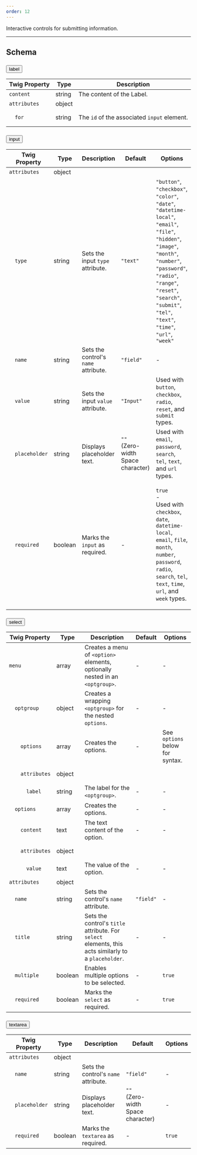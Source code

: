 ```yaml
---
order: 12
---
```

Interactive controls for submitting information.
___
<h2 class="h3 font-family--sans-serif">Schema</h2>
<div id="form-schema" class="accordion">
  <div class="accordion-item">
    <div class="o-collapse">
      <h3><button class="btn o-collapse__toggler accordion__toggler form-label__toggler" aria-expanded="false" aria-controls="form-label__collapse" data-bs-toggle="collapse" data-bs-target="#form-label__collapse">label<span class="icon fa-fw fas fa-blank"></span></button></h3>
      <div class="o-collapse__content collapse accordion__content form-label__content bg--esl-blue" data-bs-parent="#form-schema" id="form-label__collapse">
        <div class="o-collapse__body o-collapse__body--flush">
          <table class="table--minimal font-size--xsmall">
            <thead>
              <tr>
                <th>Twig Property</th>
                <th>Type</th>
                <th class="w-auto">Description</th>
              </tr>
            </thead>
            <tbody>
              <tr>
                <td><code>content</code></td>
                <td>string</td>
                <td>The content of the Label.</td>
              </tr>
              <tr>
                <td><code>attributes</code></td>
                <td>object</td>
                <td colspan="4"></td>
              </tr>
              <tr>
                <td>
                  <pre>&nbsp;&nbsp;<code>for</code></pre>
                </td>
                <td>string</td>
                <td>The <code>id</code> of the associated <code>input</code> element.</td>
              </tr>
            </tbody>
          </table>
        </div>
      </div>
    </div>
  </div>
  <div class="accordion-item">
    <div class="o-collapse">
      <h3><button class="btn o-collapse__toggler accordion__toggler form-input__toggler" aria-expanded="false" aria-controls="form-input__collapse" data-bs-toggle="collapse" data-bs-target="#form-input__collapse">input<span class="icon fa-fw fas fa-blank"></span></button></h3>
      <div class="o-collapse__content collapse accordion__content form-input__content bg--esl-blue" data-bs-parent="#form-schema" id="form-input__collapse">
        <div class="o-collapse__body o-collapse__body--flush">
          <table class="table--minimal font-size--xsmall">
            <thead>
              <tr>
                <th>Twig Property</th>
                <th>Type</th>
                <th class="w-auto">Description</th>
                <th>Default</th>
                <th>Options</th>
              </tr>
            </thead>
            <tbody>
              <tr>
                <td><code>attributes</code></td>
                <td>object</td>
                <td colspan="4"></td>
              </tr>
              <tr>
                <td>
                  <pre>&nbsp;&nbsp;<code>type</code></pre>
                </td>
                <td>string</td>
                <td>Sets the input <code>type</code> attribute.</td>
                <td><code>"text"</code></td>
                <td class="text-nowrap"><code>"button"</code>, <code>"checkbox"</code>, <code>"color"</code>, <code>"date"</code>, <br><code>"datetime-local"</code>, <code>"email"</code>, <code>"file"</code>, <br><code>"hidden"</code>, <code>"image"</code>, <code>"month"</code>, <code>"number"</code>, <br><code>"password"</code>, <code>"radio"</code>, <code>"range"</code>, <code>"reset"</code>, <br><code>"search"</code>, <code>"submit"</code>, <code>"tel"</code>, <code>"text"</code>, <br><code>"time"</code>, <code>"url"</code>, <code>"week"</code></td>
              </tr>
              <tr>
                <td>
                  <pre>&nbsp;&nbsp;<code>name</code></pre>
                </td>
                <td>string</td>
                <td>Sets the control's <code>name</code> attribute.</td>
                <td><code>"field"</code></td>
                <td>-</td>
              </tr>
              <tr>
                <td>
                  <pre>&nbsp;&nbsp;<code>value</code></pre>
                </td>
                <td>string</td>
                <td>Sets the input <code>value</code> attribute.</td>
                <td><code>"Input"</code></td>
                <td class="text-nowrap">Used with <code>button</code>, <code>checkbox</code>, <code>radio</code>, <br><code>reset</code>, and <code>submit</code> types.</td>
              </tr>
              <tr>
                <td>
                  <pre>&nbsp;&nbsp;<code>placeholder</code></pre>
                </td>
                <td>string</td>
                <td>Displays placeholder text.</td>
                <td class="text-nowrap"><code>"​"</code> <br><span class="font-size--tiny">(Zero-width Space character)</span></td>
                <td class="text-nowrap">Used with <code>email</code>, <code>password</code>, <code>search</code>, <br><code>tel</code>, <code>text</code>, and <code>url</code> types.</td>
              </tr>
              <tr>
                <td>
                  <pre>&nbsp;&nbsp;<code>required</code></pre>
                </td>
                <td>boolean</td>
                <td>Marks the <code>input</code> as required.</td>
                <td>-</td>
                <td class="text-nowrap">
                  <p><code>true</code><br> -<br> Used with <code>checkbox</code>, <code>date</code>, <code>datetime-local</code>, <br><code>email</code>, <code>file</code>, <code>month</code>, <code>number</code>, <code>password</code>, <code>radio</code>, <br><code>search</code>, <code>tel</code>, <code>text</code>, <code>time</code>, <code>url</code>, and <code>week</code> types.</p>
                </td>
              </tr>
            </tbody>
          </table>
        </div>
      </div>
    </div>
  </div>
  <div class="accordion-item">
    <div class="o-collapse">
      <h3><button class="btn o-collapse__toggler accordion__toggler form-select__toggler" aria-expanded="false" aria-controls="form-select__collapse" data-bs-toggle="collapse" data-bs-target="#form-select__collapse">select<span class="icon fa-fw fas fa-blank"></span></button></h3>
      <div class="o-collapse__content collapse accordion__content form-select__content bg--esl-blue" data-bs-parent="#form-schema" id="form-select__collapse">
        <div class="o-collapse__body o-collapse__body--flush">
          <table class="table--minimal font-size--xsmall">
            <thead>
              <tr>
                <th>Twig Property</th>
                <th>Type</th>
                <th class="w-auto">Description</th>
                <th>Default</th>
                <th>Options</th>
              </tr>
            </thead>
            <tbody>
              <tr>
                <td><code>menu</code></td>
                <td>array</td>
                <td>Creates a menu of <code>&lt;option&gt;</code> elements, optionally nested in an <code>&lt;optgroup&gt;</code>.</td>
                <td>-</td>
                <td>-</td>
              </tr>
              <tr>
                <td>
                  <pre>&nbsp;&nbsp;<code>optgroup</code></pre>
                </td>
                <td>object</td>
                <td>Creates a wrapping <code>&lt;optgroup&gt;</code> for the nested <code>options</code>.</td>
                <td>-</td>
                <td>-</td>
              </tr>
              <tr>
                <td>
                  <pre>&nbsp;&nbsp;&nbsp;&nbsp;<code>options</code></pre>
                </td>
                <td>array</td>
                <td>Creates the options.</td>
                <td>-</td>
                <td class="text-nowrap">See <code>options</code> below for syntax.</td>
              </tr>
              <tr>
                <td><pre>&nbsp;&nbsp;&nbsp;&nbsp;<code>attributes</code></pre></td>
                <td>object</td>
                <td colspan="4"></td>
              </tr>
              <tr>
                <td>
                  <pre>&nbsp;&nbsp;&nbsp;&nbsp;&nbsp;&nbsp;<code>label</code></pre>
                </td>
                <td>string</td>
                <td>The label for the <code>&lt;optgroup&gt;</code>.</td>
                <td>-</td>
                <td>-</td>
              </tr>
              <tr>
                <td>
                  <pre>&nbsp;&nbsp;<code>options</code></pre>
                </td>
                <td>array</td>
                <td>Creates the options.</td>
                <td>-</td>
                <td>-</td>
              </tr>
              <tr>
                <td>
                  <pre>&nbsp;&nbsp;&nbsp;&nbsp;<code>content</code></pre>
                </td>
                <td>text</td>
                <td>The text content of the option.</td>
                <td>-</td>
                <td>-</td>
              </tr>
              <tr>
                <td><pre>&nbsp;&nbsp;&nbsp;&nbsp;<code>attributes</code></pre></td>
                <td>object</td>
                <td colspan="4"></td>
              </tr>
              <tr>
                <td>
                  <pre>&nbsp;&nbsp;&nbsp;&nbsp;&nbsp;&nbsp;<code>value</code></pre>
                </td>
                <td>text</td>
                <td>The value of the option.</td>
                <td>-</td>
                <td>-</td>
              </tr>
              <tr>
                <td><code>attributes</code></td>
                <td>object</td>
                <td colspan="4"></td>
              </tr>
              <tr>
                <td>
                  <pre>&nbsp;&nbsp;<code>name</code></pre>
                </td>
                <td>string</td>
                <td>Sets the control's <code>name</code> attribute.</td>
                <td><code>"field"</code></td>
                <td>-</td>
              </tr>
              <tr>
                <td>
                  <pre>&nbsp;&nbsp;<code>title</code></pre>
                </td>
                <td>string</td>
                <td>Sets the control's <code>title</code> attribute. For <code>select</code> elements, this acts similarly to a <code>placeholder</code>.</td>
                <td>-</td>
                <td>-</td>
              </tr>
              <tr>
                <td>
                  <pre>&nbsp;&nbsp;<code>multiple</code></pre>
                </td>
                <td>boolean</td>
                <td>Enables multiple options to be selected.</td>
                <td>-</td>
                <td><code>true</code></td>
              </tr>
              <tr>
                <td>
                  <pre>&nbsp;&nbsp;<code>required</code></pre>
                </td>
                <td>boolean</td>
                <td>Marks the <code>select</code> as required.</td>
                <td>-</td>
                <td><code>true</code></td>
              </tr>
            </tbody>
          </table>
        </div>
      </div>
    </div>
  </div>
  <div class="accordion-item">
    <div class="o-collapse">
      <h3><button class="btn o-collapse__toggler accordion__toggler form-textarea__toggler" aria-expanded="false" aria-controls="form-textarea__collapse" data-bs-toggle="collapse" data-bs-target="#form-textarea__collapse">textarea<span class="icon fa-fw fas fa-blank"></span></button></h3>
      <div class="o-collapse__content collapse accordion__content form-textarea__content bg--esl-blue" data-bs-parent="#form-schema" id="form-textarea__collapse">
        <div class="o-collapse__body o-collapse__body--flush">
          <table class="table--minimal font-size--xsmall">
            <thead>
              <tr>
                <th>Twig Property</th>
                <th>Type</th>
                <th class="w-auto">Description</th>
                <th>Default</th>
                <th>Options</th>
              </tr>
            </thead>
            <tbody>
              <tr>
                <td><code>attributes</code></td>
                <td>object</td>
                <td colspan="4"></td>
              </tr>
              <tr>
                <td>
                  <pre>&nbsp;&nbsp;<code>name</code></pre>
                </td>
                <td>string</td>
                <td>Sets the control's <code>name</code> attribute.</td>
                <td><code>"field"</code></td>
                <td>-</td>
              </tr>
              <tr>
                <td>
                  <pre>&nbsp;&nbsp;<code>placeholder</code></pre>
                </td>
                <td>string</td>
                <td>Displays placeholder text.</td>
                <td class="text-nowrap"><code>"​"</code> <br><span class="font-size--tiny">(Zero-width Space character)</span></td>
                <td>-</td>
              </tr>
              <tr>
                <td>
                  <pre>&nbsp;&nbsp;<code>required</code></pre>
                </td>
                <td>boolean</td>
                <td>Marks the <code>textarea</code> as required.</td>
                <td>-</td>
                <td><code>true</code></td>
              </tr>
            </tbody>
          </table>
        </div>
      </div>
    </div>
  </div>
</div>